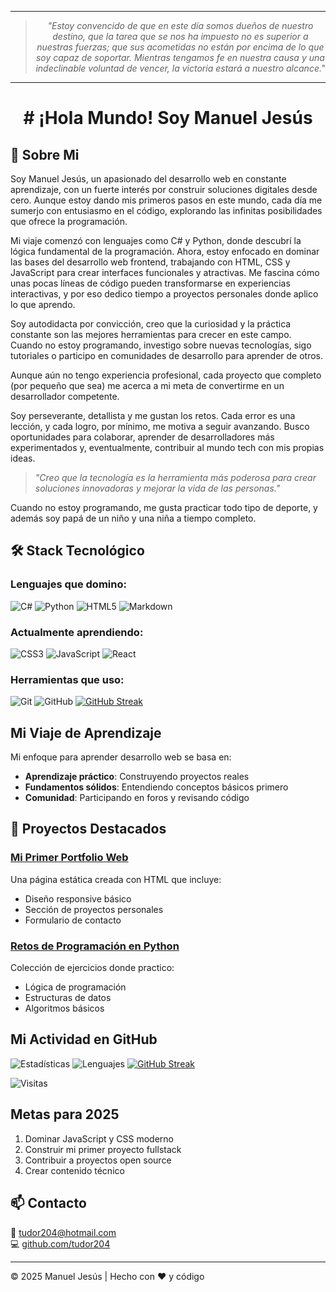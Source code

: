 <div align="center">
  
---
> *"Estoy convencido de que en este día somos dueños de nuestro destino, que la tarea que se nos ha impuesto no es superior a nuestras fuerzas; que sus acometidas no están por encima de lo que soy capaz de soportar. Mientras tengamos fe en nuestra causa y una indeclinable voluntad de vencer, la victoria estará a nuestro alcance."*
---

<h1># ¡Hola Mundo!  Soy Manuel Jesús</h1>
</div>

## 🌟 Sobre Mi

Soy Manuel Jesús, un apasionado del desarrollo web en constante aprendizaje, con un fuerte interés por construir soluciones digitales desde cero. Aunque estoy dando mis primeros pasos en este mundo, cada día me sumerjo con entusiasmo en el código, explorando las infinitas posibilidades que ofrece la programación.

Mi viaje comenzó con lenguajes como C# y Python, donde descubrí la lógica fundamental de la programación. Ahora, estoy enfocado en dominar las bases del desarrollo web frontend, trabajando con HTML, CSS y JavaScript para crear interfaces funcionales y atractivas. Me fascina cómo unas pocas líneas de código pueden transformarse en experiencias interactivas, y por eso dedico tiempo a proyectos personales donde aplico lo que aprendo.

Soy autodidacta por convicción, creo que la curiosidad y la práctica constante son las mejores herramientas para crecer en este campo. Cuando no estoy programando, investigo sobre nuevas tecnologías, sigo tutoriales o participo en comunidades de desarrollo para aprender de otros.

Aunque aún no tengo experiencia profesional, cada proyecto que completo (por pequeño que sea) me acerca a mi meta de convertirme en un desarrollador competente.

Soy perseverante, detallista y me gustan los retos. Cada error es una lección, y cada logro, por mínimo, me motiva a seguir avanzando. Busco oportunidades para colaborar, aprender de desarrolladores más experimentados y, eventualmente, contribuir al mundo tech con mis propias ideas.

> *"Creo que la tecnología es la herramienta más poderosa para crear soluciones innovadoras y mejorar la vida de las personas."*

Cuando no estoy programando, me gusta practicar todo tipo de deporte, y además soy papá de un niño y una niña a tiempo completo.

## 🛠 Stack Tecnológico

### Lenguajes que domino:
![C#](https://img.shields.io/badge/C%23-239120?logo=c-sharp&logoColor=white)
![Python](https://img.shields.io/badge/Python-3776AB?logo=python&logoColor=white)
![HTML5](https://img.shields.io/badge/HTML5-E34F26?logo=html5&logoColor=white)
![Markdown](https://img.shields.io/badge/Markdown-000000?logo=markdown&logoColor=white)

### Actualmente aprendiendo:
![CSS3](https://img.shields.io/badge/CSS3-1572B6?logo=css3&logoColor=white)
![JavaScript](https://img.shields.io/badge/JavaScript-F7DF1E?logo=javascript&logoColor=black)
![React](https://img.shields.io/badge/React-61DAFB?logo=react&logoColor=black)

### Herramientas que uso:
![Git](https://img.shields.io/badge/Git-F05032?logo=git&logoColor=white)
![GitHub](https://img.shields.io/badge/GitHub-181717?logo=github&logoColor=white)
[![GitHub Streak](https://streak-stats.demolab.com/?user=tudor204)](https://git.io/streak-stats)

##  Mi Viaje de Aprendizaje

Mi enfoque para aprender desarrollo web se basa en:
- **Aprendizaje práctico**: Construyendo proyectos reales
- **Fundamentos sólidos**: Entendiendo conceptos básicos primero
- **Comunidad**: Participando en foros y revisando código

## 💼 Proyectos Destacados

### [Mi Primer Portfolio Web](https://github.com/tudor204/primer-proyecto)
Una página estática creada con HTML que incluye:
- Diseño responsive básico
- Sección de proyectos personales 
- Formulario de contacto

### [Retos de Programación en Python](https://github.com/tudor204/python-ejercicios)
Colección de ejercicios donde practico:
- Lógica de programación
- Estructuras de datos
- Algoritmos básicos

##  Mi Actividad en GitHub

![Estadísticas](https://github-readme-stats.vercel.app/api?username=tudor204&show_icons=true&theme=radical)
![Lenguajes](https://github-readme-stats.vercel.app/api/top-langs/?username=tudor204&layout=compact&theme=radical)
[![GitHub Streak](https://streak-stats.demolab.com?user=tudor204&theme=radical)](https://git.io/streak-stats)



![Visitas](https://komarev.com/ghpvc/?username=tudor204&label=Visitas&color=blueviolet)

##  Metas para 2025

1. Dominar JavaScript y CSS moderno
2. Construir mi primer proyecto fullstack
3. Contribuir a proyectos open source
4. Crear contenido técnico

## 📫 Contacto

📧 [tudor204@hotmail.com](mailto:tudor204@hotmail.com)  
💻 [github.com/tudor204](https://github.com/tudor204)

---

© 2025 Manuel Jesús | Hecho con ❤️ y código
